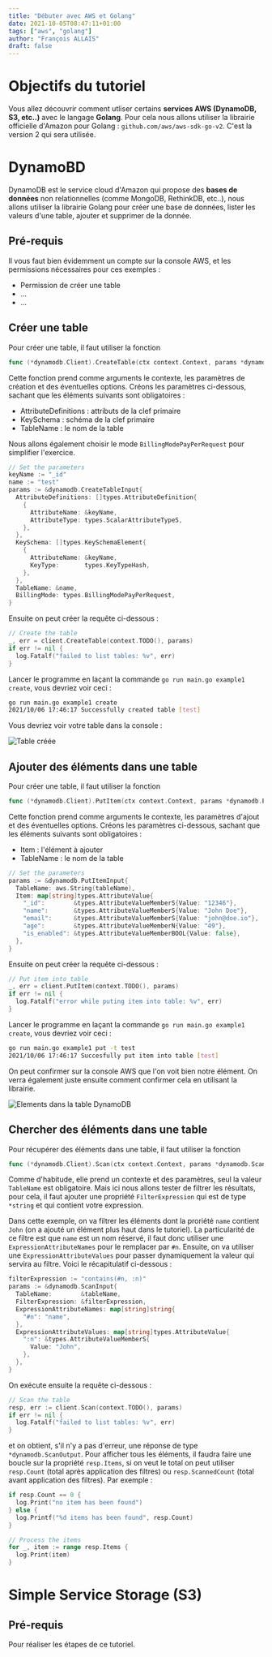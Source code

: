 ```yaml
---
title: "Débuter avec AWS et Golang"
date: 2021-10-05T08:47:11+01:00
tags: ["aws", "golang"]
author: "François ALLAIS"
draft: false
---
```


# Objectifs du tutoriel

Vous allez découvrir comment utliser certains **services AWS (DynamoDB, S3, etc..)** avec le langage **Golang**. Pour cela nous allons utiliser la librairie officielle d'Amazon pour Golang : `github.com/aws/aws-sdk-go-v2`. C'est la version 2 qui sera utilisée.

# DynamoBD

DynamoDB est le service cloud d'Amazon qui propose des **bases de données** non relationnelles (comme MongoDB, RethinkDB, etc..), nous allons utiliser la librairie Golang pour créer une base de données, lister les valeurs d'une table, ajouter et supprimer de la donnée.

## Pré-requis

Il vous faut bien évidemment un compte sur la console AWS, et les permissions nécessaires pour ces exemples :
- Permission de créer une table
- ...
- ...

## Créer une table

Pour créer une table, il faut utiliser la fonction
```go
func (*dynamodb.Client).CreateTable(ctx context.Context, params *dynamodb.CreateTableInput, optFns ...func(*dynamodb.Options)) (*dynamodb.CreateTableOutput, error)
```

Cette fonction prend comme arguments le contexte, les paramètres de création et des éventuelles options. Créons les paramètres ci-dessous, sachant que les éléments suivants sont obligatoires :

- AttributeDefinitions : attributs de la clef primaire
- KeySchema : schéma de la clef primaire
- TableName : le nom de la table

Nous allons également choisir le mode `BillingModePayPerRequest` pour simplifier l'exercice.

```go
// Set the parameters
keyName := "_id"
name := "test"
params := &dynamodb.CreateTableInput{
  AttributeDefinitions: []types.AttributeDefinition{
    {
      AttributeName: &keyName,
      AttributeType: types.ScalarAttributeTypeS,
    },
  },
  KeySchema: []types.KeySchemaElement{
    {
      AttributeName: &keyName,
      KeyType:       types.KeyTypeHash,
    },
  },
  TableName: &name,
  BillingMode: types.BillingModePayPerRequest,
}
```

Ensuite on peut créer la requête ci-dessous :

```go
// Create the table
_, err = client.CreateTable(context.TODO(), params)
if err != nil {
  log.Fatalf("failed to list tables: %v", err)
}
```

Lancer le programme en laçant la commande `go run main.go example1 create`, vous devriez voir ceci :

```sh
go run main.go example1 create
2021/10/06 17:46:17 Successfully created table [test]
```

Vous devriez voir votre table dans la console :

![Table créée](/images/posts/table-creee.png)

## Ajouter des éléments dans une table

Pour créer une table, il faut utiliser la fonction
```go
func (*dynamodb.Client).PutItem(ctx context.Context, params *dynamodb.PutItemInput, optFns ...func(*dynamodb.Options)) (*dynamodb.PutItemOutput, error)
```

Cette fonction prend comme arguments le contexte, les paramètres d'ajout et des éventuelles options. Créons les paramètres ci-dessous, sachant que les éléments suivants sont obligatoires :

- Item : l'élément à ajouter
- TableName : le nom de la table

```go
// Set the parameters
params := &dynamodb.PutItemInput{
  TableName: aws.String(tableName),
  Item: map[string]types.AttributeValue{
    "_id":        &types.AttributeValueMemberS{Value: "12346"},
    "name":       &types.AttributeValueMemberS{Value: "John Doe"},
    "email":      &types.AttributeValueMemberS{Value: "john@doe.io"},
    "age":        &types.AttributeValueMemberN{Value: "49"},
    "is_enabled": &types.AttributeValueMemberBOOL{Value: false},
  },
}
```

Ensuite on peut créer la requête ci-dessous :

```go
// Put item into table
_, err = client.PutItem(context.TODO(), params)
if err != nil {
  log.Fatalf("error while puting item into table: %v", err)
}
```

Lancer le programme en laçant la commande `go run main.go example1 create`, vous devriez voir ceci :

```sh
go run main.go example1 put -t test
2021/10/06 17:46:17 Succesfully put item into table [test]
```

On peut confirmer sur la console AWS que l'on voit bien notre élément. On verra également juste ensuite comment confirmer cela en utilisant la librairie.

![Elements dans la table DynamoDB](/images/posts/elements-table-dynamodb.png)

## Chercher des éléments dans une table

Pour récupérer des éléments dans une table, il faut utiliser la fonction
```go
func (*dynamodb.Client).Scan(ctx context.Context, params *dynamodb.ScanInput, optFns ...func(*dynamodb.Options)) (*dynamodb.ScanOutput, error)
```

Comme d'habitude, elle prend un contexte et des paramètres, seul la valeur `TableName` est obligatoire. Mais ici nous allons tester de filtrer les résultats, pour cela, il faut ajouter une propriété `FilterExpression` qui est de type `*string` et qui contient votre expression.

Dans cette exemple, on va filtrer les éléments dont la proriété `name` contient `John` (on a ajouté un élément plus haut dans le tutoriel). La particularité de ce filtre est que `name` est un nom réservé, il faut donc utiliser une `ExpressionAttributeNames` pour le remplacer par `#n`. Ensuite, on va utiliser une `ExpressionAttributeValues` pour passer dynamiquement la valeur qui servira au filtre. Voici le récapitulatif ci-dessous :

```go
filterExpression := "contains(#n, :n)"
params := &dynamodb.ScanInput{
  TableName:        &tableName,
  FilterExpression: &filterExpression,
  ExpressionAttributeNames: map[string]string{
    "#n": "name",
  },
  ExpressionAttributeValues: map[string]types.AttributeValue{
    ":n": &types.AttributeValueMemberS{
      Value: "John",
    },
  },
}
```

On exécute ensuite la requête ci-dessous :

```go
// Scan the table
resp, err := client.Scan(context.TODO(), params)
if err != nil {
  log.Fatalf("failed to list tables: %v", err)
}
```

et on obtient, s'il n'y a pas d'erreur, une réponse de type `*dynamodb.ScanOutput`. Pour afficher tous les éléments, il faudra faire une boucle sur la propriété `resp.Items`, si on veut le total on peut utiliser `resp.Count` (total après application des filtres) ou `resp.ScannedCount` (total avant application des filtres). Par exemple :

```go
if resp.Count == 0 {
  log.Print("no item has been found")
} else {
  log.Printf("%d items has been found", resp.Count)
}

// Process the items
for _, item := range resp.Items {
  log.Print(item)
}
```

# Simple Service Storage (S3)

## Pré-requis

Pour réaliser les étapes de ce tutoriel.